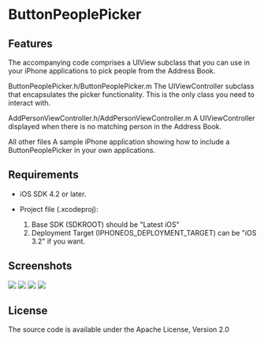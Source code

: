 # ButtonPeoplePicker

## Features
The accompanying code comprises a UIView subclass that you can use in your iPhone applications to pick people from the Address Book.

ButtonPeoplePicker.h/ButtonPeoplePicker.m
The UIViewController subclass that encapsulates the picker functionality. This is the only class you need to interact with.

AddPersonViewController.h/AddPersonViewController.m
A UIViewController displayed when there is no matching person in the Address Book.

All other files
A sample iPhone application showing how to include a ButtonPeoplePicker in your own applications.

## Requirements

* iOS SDK 4.2 or later.
* Project file (.xcodeproj):

  1. Base SDK (SDKROOT) should be "Latest iOS"
  2. Deployment Target (IPHONEOS_DEPLOYMENT_TARGET) can be "iOS 3.2" if you want.
 
## Screenshots

![](https://github.com/mabundo/ButtonPeoplePicker/raw/master/Screenshots/AddPeople.png)
![](https://github.com/mabundo/ButtonPeoplePicker/raw/master/Screenshots/AddPerson.png)
![](https://github.com/mabundo/ButtonPeoplePicker/raw/master/Screenshots/AddEmail.png)
![](https://github.com/mabundo/ButtonPeoplePicker/raw/master/Screenshots/SelectForDelete.png)

## License
The source code is available under the Apache License, Version 2.0
